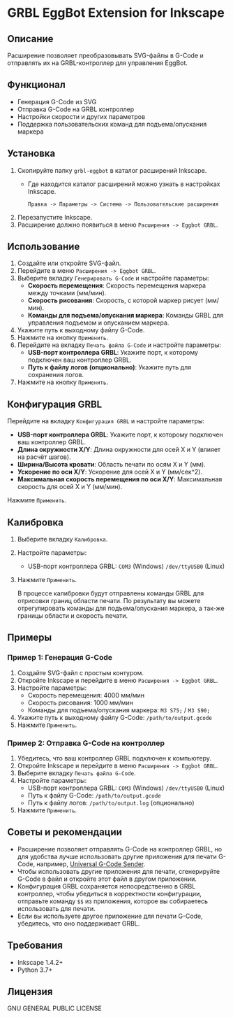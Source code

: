 # GRBL EggBot Extension for Inkscape

## Описание
Расширение позволяет преобразовывать SVG-файлы в G-Code и отправлять их на GRBL-контроллер для управления EggBot.

## Функционал
- Генерация G-Code из SVG
- Отправка G-Code на GRBL контроллер
- Настройки скорости и других параметров
- Поддержка пользовательских команд для подъема/опускания маркера

## Установка
1. Скопируйте папку `grbl-eggbot` в каталог расширений Inkscape.
   - Где находится каталог расширений можно узнать в настройках Inkscape.
   
     `Правка -> Параметры -> Система -> Пользовательские расширения`
2. Перезапустите Inkscape.
3. Расширение должно появиться в меню `Расширения -> Eggbot GRBL`.

## Использование
1. Создайте или откройте SVG-файл.
2. Перейдите в меню `Расширения -> Eggbot GRBL`.
3. Выберите вкладку `Генерировать G-Code` и настройте параметры:
   - **Скорость перемещения**: Скорость перемещения маркера между точками (мм/мин).
   - **Скорость рисования**: Скорость, с которой маркер рисует (мм/мин).
   - **Команды для подъема/опускания маркера**: Команды GRBL для управления подъемом и опусканием маркера.
4. Укажите путь к выходному файлу G-Code.
5. Нажмите на кнопку `Применить`.
6. Перейдите на вкладку `Печать файла G-Code` и настройте параметры:
   - **USB-порт контроллера GRBL**: Укажите порт, к которому подключен ваш контроллер GRBL.
   - **Путь к файлу логов (опционально)**: Укажите путь для сохранения логов.
7. Нажмите на кнопку `Применить`.

## Конфигурация GRBL
Перейдите на вкладку `Конфигурация GRBL` и настройте параметры:
- **USB-порт контроллера GRBL**: Укажите порт, к которому подключен ваш контроллер GRBL.
- **Длина окружности X/Y**: Длина окружности для осей X и Y (влияет на расчёт шагов).
- **Ширина/Высота кровати**: Область печати по осям X и Y (мм).
- **Ускорение по оси X/Y**: Ускорение для осей X и Y (мм/сек^2).
- **Максимальная скорость перемещения по оси X/Y**: Максимальная скорость для осей X и Y (мм/мин).

Нажмите `Применить`.

## Калибровка
1. Выберите вкладку `Калибровка`.
2. Настройте параметры:
   - USB-порт контроллера GRBL: `COM3` (Windows) `/dev/ttyUSB0` (Linux)
3. Нажмите `Применить`.

   В процессе калибровки будут отправлены команды GRBL для отрисовки границ области печати.
   По результату вы можете отрегулировать команды для подъема/опускания маркера, а так-же границы области и скорость печати.


## Примеры
### Пример 1: Генерация G-Code
1. Создайте SVG-файл с простым контуром.
2. Откройте Inkscape и перейдите в меню `Расширения -> Eggbot GRBL`.
3. Настройте параметры:
   - Скорость перемещения: 4000 мм/мин
   - Скорость рисования: 1000 мм/мин
   - Команды для подъема/опускания маркера: `M3 S75;` / `M3 S90;`
4. Укажите путь к выходному файлу G-Code: `/path/to/output.gcode`
5. Нажмите `Применить`.

### Пример 2: Отправка G-Code на контроллер
1. Убедитесь, что ваш контроллер GRBL подключен к компьютеру.
2. Откройте Inkscape и перейдите в меню `Расширения -> Eggbot GRBL`.
3. Выберите вкладку `Печать файла G-Code`.
4. Настройте параметры:
   - USB-порт контроллера GRBL: `COM3` (Windows) `/dev/ttyUSB0` (Linux)
   - Путь к файлу G-Code: `/path/to/output.gcode`
   - Путь к файлу логов: `/path/to/output.log` (опционально)
5. Нажмите `Применить`.

## Советы и рекомендации
- Расширение позволяет отправлять G-Code на контроллер GRBL, 
   но для удобства лучше использовать другие приложения для печати G-Code, например, [Universal G-Code Sender](https://universalgcodesender.com/).
- Чтобы использовать другие приложения для печати, сгенерируйте G-Code в файл и откройте этот файл в другом приложении.
- Конфигурация GRBL сохраняется непосредственно в GRBL контроллер, чтобы убедиться в корректности конфигурации, отправьте команду `$$` из приложения, которое вы собираетесь использовать для печати.
- Если вы используете другое приложение для печати G-Code, убедитесь, что оно поддерживает GRBL.


## Требования
- Inkscape 1.4.2+
- Python 3.7+

## Лицензия
GNU GENERAL PUBLIC LICENSE
